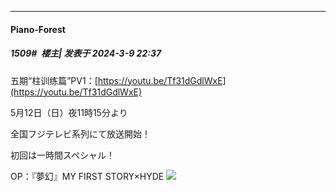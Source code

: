 ﻿
*****

####  Piano-Forest  
##### 1509#         楼主| 发表于 2024-3-9 22:37

五期“柱训练篇”PV1：[https://youtu.be/Tf31dGdlWxE](https://youtu.be/Tf31dGdlWxE)

5月12日（日）夜11時15分より

全国フジテレビ系列にて放送開始！

初回は一時間スペシャル！

OP：『夢幻』MY FIRST STORY×HYDE
<img src="https://p.sda1.dev/16/22efbcd77dc9693c85249b7faf26dbd6/img_kv.jpg" referrerpolicy="no-referrer">

